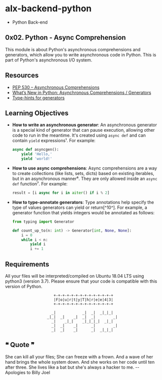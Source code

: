 # alx-backend-python

- Python Back-end

## 0x02. Python - Async Comprehension

This module is about Python's asynchronous comprehensions and generators, which allow you to write asynchronous code in Python. This is part of Python's asynchronous I/O system.

## Resources

- [PEP 530 – Asynchronous Comprehensions](https://peps.python.org/pep-0530/)
- [What’s New in Python: Asynchronous Comprehensions / Generators](https://www.blog.pythonlibrary.org/2017/02/14/whats-new-in-python-asynchronous-comprehensions-generators/)
- [Type-hints for generators](https://stackoverflow.com/questions/42531143/how-to-type-hint-a-generator-in-python-3)

## Learning Objectives

- **How to write an asynchronous generator**: An asynchronous generator is a special kind of generator that can pause execution, allowing other code to run in the meantime. It's created using `async def` and can contain `yield` expressions¹. For example:
    ```python
    async def asyncgen():
        yield 'Hello,'
        yield 'world!'
    ```
- **How to use async comprehensions**: Async comprehensions are a way to create collections (like lists, sets, dicts) based on existing iterables, but in an asynchronous manner⁶. They are only allowed inside an `async def` function⁷. For example:
    ```python
    result = [i async for i in aiter() if i % 2]
    ```
- **How to type-annotate generators**: Type annotations help specify the type of values generators can yield or return[^10^]. For example, a generator function that yields integers would be annotated as follows:
    ```python
    from typing import Generator

    def count_up_to(n: int) -> Generator[int, None, None]:
        i = 0
        while i < n:
            yield i
            i += 1
    ```

## Requirements

All your files will be interpreted/compiled on Ubuntu 18.04 LTS using python3 (version 3.7). Please ensure that your code is compatible with this version of Python.


                          +-+-+-+-+-+-+-+-+-+-+-+-+-+
                          |F|o|u|r|t|y|T|h|r|e|e|4|3|
                          +-+-+-+-+-+-+-+-+-+-+-+-+-+
                                                         
                         _|            _|  _|  _|_|_|    
                       _|_|  _|    _|  _|  _|        _|  
                         _|    _|_|    _|_|_|_|  _|_|    
                         _|  _|    _|      _|        _|  
                         _|  _|    _|      _|  _|_|_|    
                                                         
                                                         
## ❝ Quote ❞

She can kill all your files;
She can freeze with a frown.
And a wave of her hand brings the whole system down.
And she works on her code until ten after three.
She lives like a bat but she's always a hacker to me.
		-- Apologies to Billy Joel
